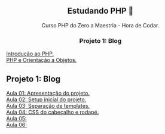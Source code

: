 <div align="center">
<h2>Estudando PHP 🐘</h2>
<p>Curso PHP do Zero a Maestria - Hora de Codar.</p>
<h3>Projeto 1: Blog</h3>
</div>

<div align="justify">

<a target="_blank" href="https://github.com/monicaquintal/estudandoPHP">Introdução ao PHP.</a><br>
<a target="_blank" href="https://github.com/monicaquintal/estudandoPHP-orientacao-a-objetos/edit/main/readme.md">PHP e Orientação a Objetos.</a>

## Projeto 1: Blog

<a href="#aula01">Aula 01: Apresentação do projeto.</a><br>
<a href="#aula02">Aula 02: Setup inicial do projeto.</a><br>
<a href="#aula03">Aula 03: Separação de templates.</a><br>
<a href="#aula04">Aula 04: CSS do cabeçalho e rodapé.</a><br>
<a href="#aula05">Aula 05: </a><br>
<a href="#aula06">Aula 06: </a><br>